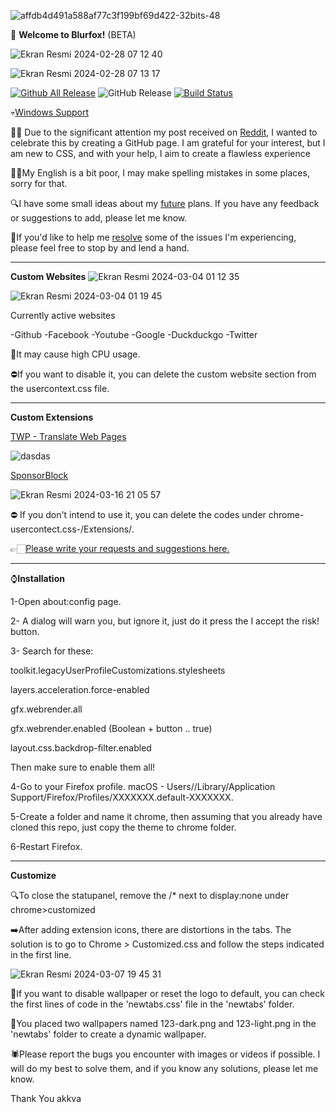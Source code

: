 
![affdb4d491a588af77c3f199bf69d422-32bits-48](https://github.com/safak45xx/Blurfox-MacOS-/assets/141409983/10007d37-6f4a-4e4e-9bfb-555765cdc5cc)

🚀 **Welcome to Blurfox!** (BETA) 

![Ekran Resmi 2024-02-28 07 12 40](https://github.com/safak45xx/Blurfox-MacOS-/assets/141409983/3f439df6-6e29-440c-8394-0917b9c34e09)

![Ekran Resmi 2024-02-28 07 13 17](https://github.com/safak45xx/Blurfox-MacOS-/assets/141409983/74fbac5a-944d-45bd-aab5-0d7919e35036)


                  
  [![Github All Release](https://img.shields.io/github/downloads/safak45xx/Blurfox-MacOS-/total.svg)]() ![GitHub Release](https://img.shields.io/github/v/release/safak45xx/Blurfox-MacOS-)
 [![Build Status](https://img.shields.io/github/stars/safak45xx/Blurfox-MacOS-.svg)](https://github.com/safak45xx/Blurfox-MacOS-) 
 
💀[Windows Support](https://github.com/safak45xx/Blurfox-MacOS-/issues/12)

👍🏻 Due to the significant attention my post received on [Reddit](https://www.reddit.com/r/FirefoxCSS/comments/1au0bw0/blurfox/), I wanted to celebrate this by creating a GitHub page. I am grateful for your interest, but I am new to CSS, and with your help, I aim to create a flawless experience

🙌🏻My English is a bit poor, I may make spelling mistakes in some places, sorry for that.

🔍I have some small ideas about my [future](https://github.com/safak45xx/Blurfox-MacOS-/issues/2) plans. If you have any feedback or suggestions to add, please let me know.

🔴If you'd like to help me [resolve](https://github.com/safak45xx/Blurfox-MacOS-/issues/4) some of the issues I'm experiencing, please feel free to stop by and lend a hand.

------------------
**Custom Websites**
![Ekran Resmi 2024-03-04 01 12 35](https://github.com/safak45xx/Blurfox-MacOS-/assets/141409983/b61f1880-6b61-410a-a20d-b100df073784)

![Ekran Resmi 2024-03-04 01 19 45](https://github.com/safak45xx/Blurfox-MacOS-/assets/141409983/d67ad213-a1ce-4b46-8415-40b5363db724)

Currently active websites

-Github
-Facebook
-Youtube
-Google
-Duckduckgo
-Twitter


🔴It may cause high CPU usage.

⛔️If you want to disable it, you can delete the custom website section from the usercontext.css file.

------------------
**Custom Extensions**

[TWP - Translate Web Pages](https://addons.mozilla.org/en-US/firefox/addon/traduzir-paginas-web/?utm_source=addons.mozilla.org&utm_medium=referral&utm_content=search)

![dasdas](https://github.com/safak45xx/Blurfox-MacOS-/assets/141409983/3cc03a77-b9ad-4077-94b8-09f9a48c25ea)

[SponsorBlock](https://addons.mozilla.org/tr/firefox/addon/sponsorblock/?utm_source=addons.mozilla.org&utm_medium=referral&utm_content=search)

![Ekran Resmi 2024-03-16 21 05 57](https://github.com/safak45xx/Blurfox-MacOS-/assets/141409983/9fcb5a29-2d69-4550-b5d5-901aea6ab4c4)


⛔️ If you don't intend to use it, you can delete the codes under chrome-usercontect.css-/Extensions/.

👉🏻[Please write your requests and suggestions here.](https://github.com/safak45xx/Blurfox-MacOS-/issues/17)

------------------
⌚️**Installation**

1-Open about:config page.

2- A dialog will warn you, but ignore it, just do it press the I accept the risk! button.

3- Search for these:

  toolkit.legacyUserProfileCustomizations.stylesheets
  
  layers.acceleration.force-enabled
  
  gfx.webrender.all 
  
  gfx.webrender.enabled (Boolean + button .. true)
  
  layout.css.backdrop-filter.enabled

Then make sure to enable them all!

4-Go to your Firefox profile.
macOS - Users/<USERNAME>/Library/Application Support/Firefox/Profiles/XXXXXXX.default-XXXXXXX.

5-Create a folder and name it chrome, then assuming that you already have cloned this repo, just copy the theme to chrome folder.

6-Restart Firefox.

------------------
**Customize**

🔍To close the statupanel, remove the /* next to display:none under chrome>customized

➡️After adding extension icons, there are distortions in the tabs. The solution is to go to Chrome > Customized.css and follow the steps indicated in the first line.

![Ekran Resmi 2024-03-07 19 45 31](https://github.com/safak45xx/Blurfox-MacOS-/assets/141409983/483ea141-2b54-460a-a551-64aeb9a52ebc)


🥸If you want to disable wallpaper or reset the logo to default, you can check the first lines of code in the 'newtabs.css' file in the 'newtabs' folder.

🌄You placed two wallpapers named 123-dark.png and 123-light.png in the 'newtabs' folder to create a dynamic wallpaper.

🕷️Please report the bugs you encounter with images or videos if possible. I will do my best to solve them, and if you know any solutions, please let me know.

Thank You akkva
